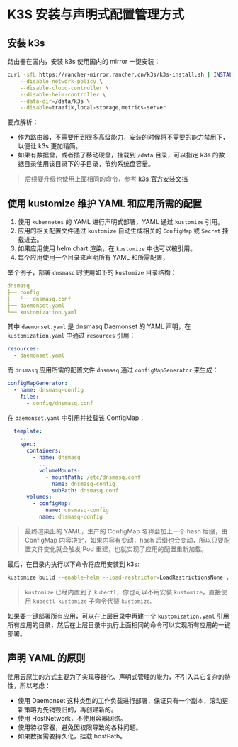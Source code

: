 # K3S 安装与声明式配置管理方式

## 安装 k3s

路由器在国内，安装 k3s 使用国内的 mirror 一键安装：

```bash
curl -sfL https://rancher-mirror.rancher.cn/k3s/k3s-install.sh | INSTALL_K3S_MIRROR=cn sh -s - server \
	--disable-network-policy \
	--disable-cloud-controller \
	--disable-helm-controller \
	--data-dir=/data/k3s \
	--disable=traefik,local-storage,metrics-server
```

要点解析：
* 作为路由器，不需要用到很多高级能力，安装的时候将不需要的能力禁用下，以便让 k3s 更加精简。
* 如果有数据盘，或者插了移动硬盘，挂载到 `/data` 目录，可以指定 k3s 的数据目录使用该目录下的子目录，节约系统盘容量。

> 后续要升级也使用上面相同的命令，参考 [k3s 官方安装文挡](https://docs.k3s.io/zh/quick-start)

## 使用 kustomize 维护 YAML 和应用所需的配置

1. 使用 `kubernetes` 的 YAML 进行声明式部署，YAML 通过 `kustomize` 引用。
2. 应用的相关配置文件通过 `kustomize` 自动生成相关的 `ConfigMap` 或 `Secret` 挂载进去。
3. 如果应用使用 helm chart 渲染，在 `kustomize` 中也可以被引用。
4. 每个应用使用一个目录来声明所有 YAML 和所需配置，

举个例子，部署 `dnsmasq` 时使用如下的 `kustomize` 目录结构：

```yaml
dnsmasq
├── config
│   └── dnsmasq.conf
├── daemonset.yaml
└── kustomization.yaml
```

其中 `daemonset.yaml` 是 dnsmasq Daemonset 的 YAML 声明，在 `kustomization.yaml` 中通过 `resources` 引用：

```yaml
resources:
  - daemonset.yaml
```

而 `dnsmasq` 应用所需的配置文件 `dnsmasq` 通过 `configMapGenerator` 来生成：

```yaml
configMapGenerator:
  - name: dnsmasq-config
    files:
      - config/dnsmasq.conf
```

在 `daemonset.yaml` 中引用并挂载该 ConfigMap：

```yaml
  template:
    ...
    spec:
      containers:
        - name: dnsmasq
          ...
          volumeMounts:
            - mountPath: /etc/dnsmasq.conf
              name: dnsmasq-config
              subPath: dnsmasq.conf
      volumes:
        - configMap:
            name: dnsmasq-config
          name: dnsmasq-config
```

> 最终渲染出的 YAML，生产的 ConfigMap 名称会加上一个 hash 后缀，由 ConfigMap 内容决定，如果内容有变动，hash 后缀也会变动，所以只要配置文件变化就会触发 Pod 重建，也就实现了应用的配置重新加载。

最后，在目录内执行以下命令将应用安装到 k3s:

```bash
kustomize build --enable-helm --load-restrictor=LoadRestrictionsNone . | kubectl apply -f -
```

> `kustomize` 已经内置到了 `kubectl`，你也可以不用安装 `kustomize`，直接使用 `kubectl kustomize` 子命令代替 `kustomize`。

如果要一键部署所有应用，可以在上层目录中再建一个 `kustomization.yaml` 引用所有应用的目录，然后在上层目录中执行上面相同的命令可以实现所有应用的一键部署。

## 声明 YAML 的原则

使用云原生的方式主要为了实现容器化、声明式管理的能力，不引入其它复杂的特性，所以考虑：

* 使用 Daemonset 这种类型的工作负载进行部署，保证只有一个副本，滚动更新策略为先销毁旧的，再创建新的。
* 使用 HostNetwork，不使用容器网络。
* 使用特权容器，避免因权限导致的各种问题。
* 如果数据需要持久化，挂载 hostPath。
